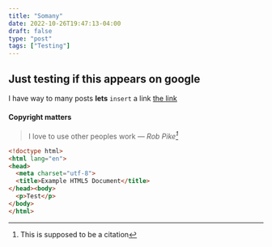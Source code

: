 ```yaml
---
title: "Somany"
date: 2022-10-26T19:47:13-04:00
draft: false
type: "post"
tags: ["Testing"]
---
```

## Just testing if this appears on google
I have way to many posts
**lets** `insert` a link [the link](https://aamira.me/tags)
#### Copyright matters
> I love to use other peoples work
> — <cite>Rob Pike[^1]</cite>

[^1]: This is supposed to be a citation 

```html
<!doctype html>
<html lang="en">
<head>
  <meta charset="utf-8">
  <title>Example HTML5 Document</title>
</head><body>
  <p>Test</p>
</body>
</html>
```

